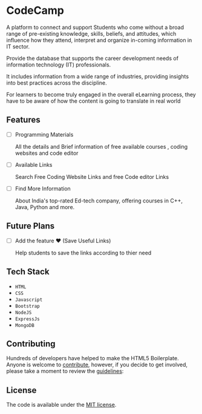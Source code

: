 # CodeCamp
A platform to connect and support Students who come without a broad range of pre-existing knowledge, skills, beliefs, and attitudes, which influence how they attend, interpret and organize in-coming information in IT sector.

Provide the  database that supports the career development needs of information technology (IT) professionals. 

It includes information from a wide range of industries, providing insights into best practices across the discipline.



For learners to become truly engaged in the overall eLearning process, they have to be aware of how the content is going to translate in real world

 
## Features

- [ ] Programming Materials

     All the details and Brief information  of free available courses , coding websites and code editor
     
- [ ] Available Links
    
    Search Free Coding Website Links and free Code editor Links
    
- [ ] Find More Information
    
    About India's top-rated Ed-tech company, offering courses in C++, Java, Python and more.
    
## Future Plans

- [ ] Add the feature ♥ (Save Useful Links)
    
    Help students to save the links according to thier need
    
## Tech Stack


-   `HTML`
-   `CSS`
-   `Javascript`
-   `Bootstrap`
-   `NodeJS`
-   `ExpressJs`
-   `MongoDB`

## Contributing

Hundreds of developers have helped to make the HTML5 Boilerplate. Anyone is
welcome to [contribute](.github/CONTRIBUTING.md), however, if you decide to get
involved, please take a moment to review the [guidelines](.github/CONTRIBUTING.md):

## License

The code is available under the [MIT license](LICENSE.txt).
